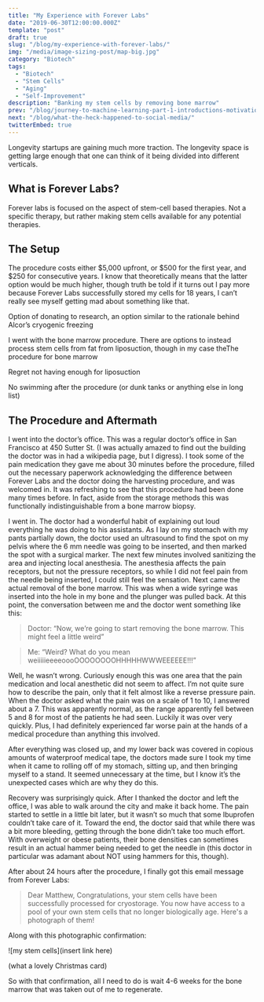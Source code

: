 ```yaml
---
title: "My Experience with Forever Labs"
date: "2019-06-30T12:00:00.000Z"
template: "post"
draft: true
slug: "/blog/my-experience-with-forever-labs/"
img: "/media/image-sizing-post/map-big.jpg"
category: "Biotech"
tags:
  - "Biotech"
  - "Stem Cells"
  - "Aging"
  - "Self-Improvement"
description: "Banking my stem cells by removing bone marrow"
prev: "/blog/journey-to-machine-learning-part-1-introductions-motivations-and-roadmap/"
next: "/blog/what-the-heck-happened-to-social-media/"
twitterEmbed: true
---
```


Longevity startups are gaining much more traction. The longevity space is getting large enough that one can think of it being divided into different verticals.

## What is Forever Labs?

Forever labs is focused on the aspect of stem-cell based therapies. Not a specific therapy, but rather making stem cells available for any potential therapies.

## The Setup

The procedure costs either $5,000 upfront, or $500 for the first year, and $250 for consecutive years. I know that theoretically means that the latter option would be much higher, though truth be told if it turns out I pay more because Forever Labs successfully stored my cells for 18 years, I can’t really see myself getting mad about something like that.

Option of donating to research, an option similar to the rationale behind Alcor’s cryogenic freezing

I went with the bone marrow procedure. There are options to instead process stem cells from fat from liposuction, though in my case theThe procedure for bone marrow 

Regret not having enough for liposuction

No swimming after the procedure (or dunk tanks or anything else in long list)

## The Procedure and Aftermath

I went into the doctor’s office. This was a regular doctor’s office in San Francisco at 450 Sutter St.  (I was actually amazed to find out the building the doctor was in had a wikipedia page, but I digress). I took some of the pain medication they gave me about 30 minutes before the procedure, filled out the necessary paperwork acknowledging the difference between Forever Labs and the doctor doing the harvesting procedure, and was welcomed in. It was refreshing to see that this procedure had been done many times before. In fact, aside from the storage methods this was functionally indistinguishable from a bone marrow biopsy.

I went in. The doctor had a wonderful habit of explaining out loud everything he was doing to his assistants. As I lay on my stomach with my pants partially down, the doctor used an ultrasound to find the spot on my pelvis where the 6 mm needle was going to be inserted, and then marked the spot with a surgical marker. The next few minutes involved sanitizing the area and injecting local anesthesia. The anesthesia affects the pain receptors, but not the pressure receptors, so while I did not feel pain from the needle being inserted, I could still feel the sensation.
Next came the actual removal of the bone marrow. This was when a wide syringe was inserted into the hole in my bone and the plunger was pulled back. At this point, the conversation between me and the doctor went something like this:

> Doctor: “Now, we’re going to start removing the bone marrow. This might feel a little weird”

> Me: “Weird? What do you mean weiiiiieeeeoooOOOOOOOOHHHHHWWWEEEEEE!!!”

Well, he wasn’t wrong. Curiously enough this was one area that the pain medication and local anesthetic did not seem to affect. I’m not quite sure how to describe the pain, only that it felt almost like a reverse pressure pain. When the doctor asked what the pain was on a scale of 1 to 10, I answered about a 7. This was apparently normal, as the range apparently fell between 5 and 8 for most of the patients he had seen. Luckily it was over very quickly. Plus, I had definitely experienced far worse pain at the hands of a medical procedure than anything this involved.

After everything was closed up, and my lower back was covered in copious amounts of waterproof medical tape, the doctors made sure I took my time when it came to rolling off of my stomach, sitting up, and then bringing myself to a stand. It seemed unnecessary at the time, but I know it’s the unexpected cases which are why they do this.

Recovery was surprisingly quick. After I thanked the doctor and left the office, I was able to walk around the city and make it back home. The pain started to settle in a little bit later, but it wasn’t so much that some Ibuprofen couldn’t take care of it. Toward the end, the doctor said that while there was a bit more bleeding, getting through the bone didn’t take too much effort. With overweight or obese patients, their bone densities can sometimes result in an actual hammer being needed to get the needle in (this doctor in particular was adamant about NOT using hammers for this, though).

After about 24 hours after the procedure, I finally got this email message from Forever Labs:

> Dear Matthew,
> Congratulations, your stem cells have been successfully processed for cryostorage. You now have access to a pool of your own stem cells that no longer biologically age. Here's a photograph of them!

Along with this photographic confirmation:

![my stem cells](insert link here)

(what a lovely Christmas card)

So with that confirmation, all I need to do is wait 4-6 weeks for the bone marrow that was taken out of me to regenerate.



